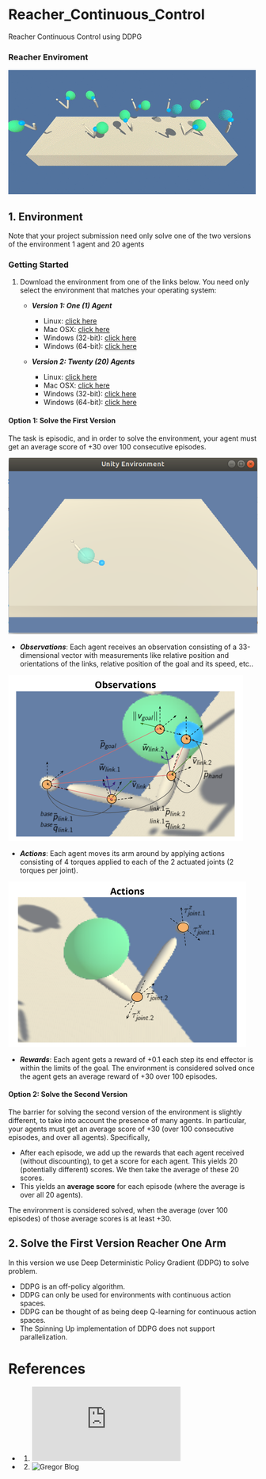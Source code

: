 # Reacher_Continuous_Control
Reacher Continuous Control using DDPG
### Reacher Enviroment
![Reacher](https://github.com/TriKnight/Reacher_Continuous_Control/blob/master/misc/reacher.gif)

## 1. Environment

Note that your project submission need only solve one of the two versions of the environment 1 agent and 20 agents

### Getting Started

1. Download the environment from one of the links below.  You need only select the environment that matches your operating system:

    - **_Version 1: One (1) Agent_**
        - Linux: [click here](https://s3-us-west-1.amazonaws.com/udacity-drlnd/P2/Reacher/one_agent/Reacher_Linux.zip)
        - Mac OSX: [click here](https://s3-us-west-1.amazonaws.com/udacity-drlnd/P2/Reacher/one_agent/Reacher.app.zip)
        - Windows (32-bit): [click here](https://s3-us-west-1.amazonaws.com/udacity-drlnd/P2/Reacher/one_agent/Reacher_Windows_x86.zip)
        - Windows (64-bit): [click here](https://s3-us-west-1.amazonaws.com/udacity-drlnd/P2/Reacher/one_agent/Reacher_Windows_x86_64.zip)

    - **_Version 2: Twenty (20) Agents_**
        - Linux: [click here](https://s3-us-west-1.amazonaws.com/udacity-drlnd/P2/Reacher/Reacher_Linux.zip)
        - Mac OSX: [click here](https://s3-us-west-1.amazonaws.com/udacity-drlnd/P2/Reacher/Reacher.app.zip)
        - Windows (32-bit): [click here](https://s3-us-west-1.amazonaws.com/udacity-drlnd/P2/Reacher/Reacher_Windows_x86.zip)
        - Windows (64-bit): [click here](https://s3-us-west-1.amazonaws.com/udacity-drlnd/P2/Reacher/Reacher_Windows_x86_64.zip)

#### Option 1: Solve the First Version

The task is episodic, and in order to solve the environment,  your agent must get an average score of +30 over 100 consecutive episodes.


![One Reacher](https://github.com/TriKnight/Reacher_Continuous_Control/blob/master/misc/one_agent.png)


- ***Observations***: Each agent receives an observation consisting of a 33-dimensional vector with measurements like relative position and orientations of the links, relative position of the goal and its speed, etc..

![Obseravations](https://github.com/TriKnight/Reacher_Continuous_Control/blob/master/misc/img_reacher_environment_observations.png)

- ***Actions***: Each agent moves its arm around by applying actions consisting of 4 torques applied to each of the 2 actuated joints (2 torques per joint).

![Actions](https://github.com/TriKnight/Reacher_Continuous_Control/blob/master/misc/img_reacher_environment_actions.png)

- ***Rewards***: Each agent gets a reward of +0.1 each step its end effector is within the limits of the goal. The environment is considered solved once the agent gets an average reward of +30 over 100 episodes.



#### Option 2: Solve the Second Version

The barrier for solving the second version of the environment is slightly different, to take into account the presence of many agents.  In particular, your agents must get an average score of +30 (over 100 consecutive episodes, and over all agents).  Specifically,
- After each episode, we add up the rewards that each agent received (without discounting), to get a score for each agent.  This yields 20 (potentially different) scores.  We then take the average of these 20 scores. 
- This yields an **average score** for each episode (where the average is over all 20 agents).

The environment is considered solved, when the average (over 100 episodes) of those average scores is at least +30. 

## 2. Solve the First Version Reacher One Arm
In this version we use Deep Deterministic Policy Gradient (DDPG) to solve problem.

- DDPG is an off-policy algorithm.
- DDPG can only be used for environments with continuous action spaces.
- DDPG can be thought of as being deep Q-learning for continuous action spaces.
- The Spinning Up implementation of DDPG does not support parallelization.


# References
- 1. ![Open AI DDPG Algorithms](https://spinningup.openai.com/en/latest/algorithms/ddpg.html#id7)
- 2. ![Gregor Blog](https://github.com/wpumacay/DeeprlND-projects/tree/master/project2-continuous-control)


